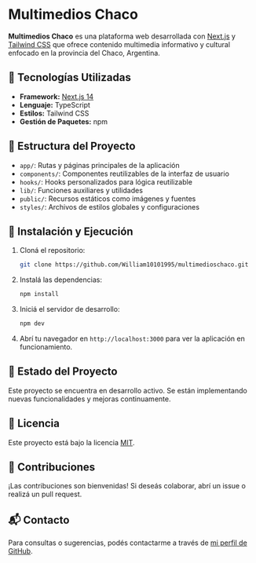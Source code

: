 # Multimedios Chaco

**Multimedios Chaco** es una plataforma web desarrollada con [Next.js](https://nextjs.org/) y [Tailwind CSS](https://tailwindcss.com/) que ofrece contenido multimedia informativo y cultural enfocado en la provincia del Chaco, Argentina.

## 🧩 Tecnologías Utilizadas

- **Framework:** [Next.js 14](https://nextjs.org/)
- **Lenguaje:** TypeScript
- **Estilos:** Tailwind CSS
- **Gestión de Paquetes:** npm

## 📁 Estructura del Proyecto

- `app/`: Rutas y páginas principales de la aplicación
- `components/`: Componentes reutilizables de la interfaz de usuario
- `hooks/`: Hooks personalizados para lógica reutilizable
- `lib/`: Funciones auxiliares y utilidades
- `public/`: Recursos estáticos como imágenes y fuentes
- `styles/`: Archivos de estilos globales y configuraciones

## 🚀 Instalación y Ejecución

1. Cloná el repositorio:

   ```bash
   git clone https://github.com/William10101995/multimedioschaco.git
   ```

2. Instalá las dependencias:

   ```bash
   npm install
   ```

3. Iniciá el servidor de desarrollo:

   ```bash
   npm dev
   ```

4. Abrí tu navegador en `http://localhost:3000` para ver la aplicación en funcionamiento.

## 📌 Estado del Proyecto

Este proyecto se encuentra en desarrollo activo. Se están implementando nuevas funcionalidades y mejoras continuamente.

## 📄 Licencia

Este proyecto está bajo la licencia [MIT](LICENSE).

## 🤝 Contribuciones

¡Las contribuciones son bienvenidas! Si deseás colaborar, abrí un issue o realizá un pull request.

## 📬 Contacto

Para consultas o sugerencias, podés contactarme a través de [mi perfil de GitHub](https://github.com/William10101995).
